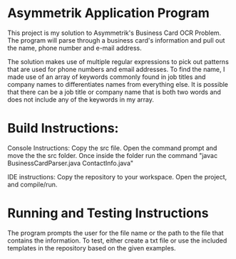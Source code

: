 # Asymmetrik Application Program

This project is my solution to Asymmetrik's Business Card OCR Problem. The program will parse through a business card's information and pull out the name, phone number and e-mail address.

The solution makes use of multiple regular expressions to pick out patterns that are used for phone numbers and email addresses. To find the name, I made use of an array of keywords commonly found in job titles and company names to differentiates names from everything else.
It is possible that there can be a job title or company name that is both two words and does not include any of the keywords in my array.

# Build Instructions:

Console Instructions: 
Copy the src file.
Open the command prompt and move the the src folder.
Once inside the folder run the command "javac BusinessCardParser.java ContactInfo.java"

IDE instructions:
Copy the repository to your workspace.
Open the project, and compile/run.

# Running and Testing Instructions

The program prompts the user for the file name or the path to the file that contains the information.
To test, either create a txt file or use the included templates in the repository based on the given examples.

